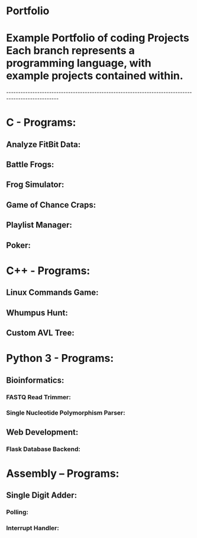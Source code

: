# Portfolio
<h1>Example Portfolio of coding Projects
<b>Each branch represents a programming language</b>, with example projects contained within. </h1>
----------------------------------------------------------------------------------------------------
<h1>C - Programs:</h1>
	<h2>Analyze FitBit Data:</h2>
	<h2>Battle Frogs:</h2>
	<h2>Frog Simulator:</h2> 
	<h2>Game of Chance Craps:</h2>
	<h2>Playlist Manager:</h2> 
	<h2>Poker:</h2> 
<h1>C++ - Programs:</h1>
	<h2>Linux Commands Game:</h2>
	<h2>Whumpus Hunt:</h2> 
	<h2>Custom AVL Tree:</h2> 
<h1>Python 3 - Programs:</h1>
	<h2>Bioinformatics:</h2>
		<h3>FASTQ Read Trimmer:</h3>
		<h3>Single Nucleotide Polymorphism Parser:</h3>
	<h2>Web Development:</h2>
		<h3>Flask Database Backend:</h3>		
<h1>Assembly – Programs:</h1>
	<h2>Single Digit Adder:</h2>
		<h3>Polling:</h3>
		<h3>Interrupt Handler:</h3> 

